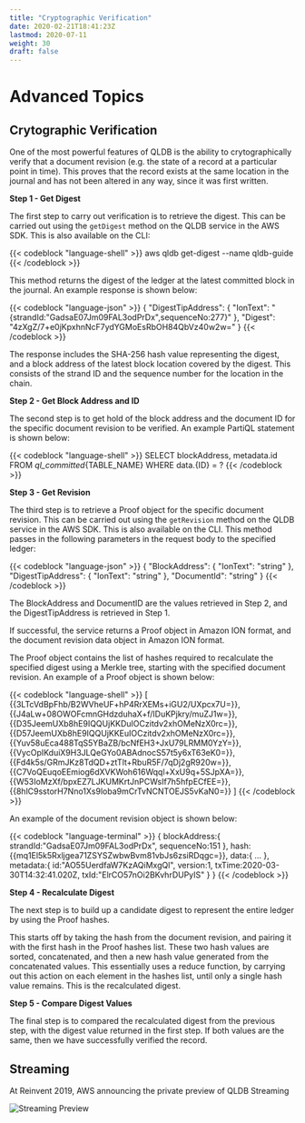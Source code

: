 ```yaml
---
title: "Cryptographic Verification"
date: 2020-02-21T18:41:23Z
lastmod: 2020-07-11
weight: 30
draft: false
---
```


# Advanced Topics

## Crytographic Verification

One of the most powerful features of QLDB is the ability to crytographically verify that a document revision (e.g. the state of a record at a particular point in time). This proves that the record exists at the same location in the journal and has not been altered in any way, since it was first written.

**Step 1 - Get Digest**

The first step to carry out verification is to retrieve the digest. This can be carried out using the `getDigest` method on the QLDB service in the AWS SDK. This is also available on the CLI:

{{< codeblock "language-shell" >}}
aws qldb get-digest --name qldb-guide
{{< /codeblock  >}}

This method returns the digest of the ledger at the latest committed block in the journal. An example response is shown below:

{{< codeblock "language-json" >}}
{
    "DigestTipAddress": {
        "IonText": "{strandId:\"GadsaE07Jm09FAL3odPrDx\",sequenceNo:277}"
    }, 
    "Digest": "4zXgZ/7+e0jKpxhnNcF7ydYGMoEsRbOH84QbVz40w2w="
}
{{< /codeblock  >}}

The response includes the SHA-256 hash value representing the digest, and a block address of the latest block location covered by the digest. This consists of the strand ID and the sequence number for the location in the chain.

**Step 2 - Get Block Address and ID**

The second step is to get hold of the block address and the document ID for the specific document revision to be verified. An example PartiQL statement is shown below:

{{< codeblock "language-shell" >}}
SELECT blockAddress, metadata.id FROM _ql_committed_{TABLE_NAME} WHERE data.{ID} = ?
{{< /codeblock  >}}


**Step 3 - Get Revision**

The third step is to retrieve a Proof object for the specific document revision. This can be carried out using the `getRevision` method on the QLDB service in the AWS SDK. This is also available on the CLI. This method passes in the following parameters in the request body to the specified ledger:

{{< codeblock "language-json" >}}
{
   "BlockAddress": { 
      "IonText": "string"
   },
   "DigestTipAddress": { 
      "IonText": "string"
   },
   "DocumentId": "string"
}
{{< /codeblock  >}}

The BlockAddress and DocumentID are the values retrieved in Step 2, and the DigestTipAddress is retrieved in Step 1.

If successful, the service returns a Proof object in Amazon ION format, and the document revision data object in Amazon ION format.

The Proof object contains the list of hashes required to recalculate the specified digest using a Merkle tree, starting with the specified document revision. An example of a Proof object is shown below:

{{< codeblock "language-shell" >}}
[
    {{3LTcVdBpFhb/B2WVheUF+hP4RrXEMs+iGU2/UXpcx7U=}},
    {{J4aLw+08OWOFcmnGHdzduhaX+f/IDuKPjkry/muZJ1w=}},
    {{D35JeemUXb8hE9IQQUjKKDuIOCzitdv2xhOMeNzX0rc=}},
    {{D57JeemUXb8hE9IQQUjKKEuIOCzitdv2xhOMeNzX0rc=}},
    {{Yuv58uEca488TqS5YBaZB/bcNfEH3+JxU79LRMM0YzY=}},
    {{VycOpIKduiX9H3JLQeGYo0ABAdnocS57t5y6xT63eK0=}},
    {{Fd4k5s/GRmJKz8TdQD+ztTlt+RbuR5F/7qDj2gR920w=}},
    {{C7VoQEuqoEEmiog6dXVKWoh616Wqql+XxU9q+5SJpXA=}},
    {{W53IoMzXf/bpxEZ7LJKUMKrtJnPCWsIf7h5hfpECfEE=}},
    {{8hlC9sstorH7Nno1Xs9loba9mCrTvNCNTOEJS5vKaN0=}}
]
{{< /codeblock  >}}

An example of the document revision object is shown below:

{{< codeblock "language-terminal" >}}
{
    blockAddress:{
      strandId:"GadsaE07Jm09FAL3odPrDx\",
      sequenceNo:151
    },
    hash:{{mq1El5k5Rxljgea71ZSYSZwbwBvm81vbJs6zsiRDqgc=}},
    data:{
      ...
    },
    metadata:{
      id:"AO55UerdfaW7KzAQiMxgQl",
      version:1,
      txTime:2020-03-30T14:32:41.020Z,
      txId:"ElrCO57nOi2BKvhrDUPyIS"
    }
}
{{< /codeblock  >}}


**Step 4 - Recalculate Digest**

The next step is to build up a candidate digest to represent the entire ledger by using the Proof hashes. 

This starts off by taking the hash from the document revision, and pairing it with the first hash in the Proof hashes list. These two hash values are sorted, concatenated, and then a new hash value generated from the concatenated values. This essentially uses a reduce function, by carrying out this action on each element in the hashes list, until only a single hash value remains. This is the recalculated digest. 


**Step 5 - Compare Digest Values**

The final step is to compared the recalculated digest from the previous step, with the digest value returned in the first step. If both values are the same, then we have successfully verified the record. 


## Streaming

At Reinvent 2019, AWS announcing the private preview of QLDB Streaming

![Streaming Preview](/images/QLDBStreaming.svg)



